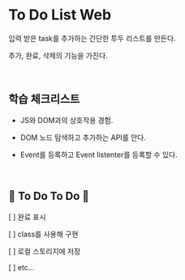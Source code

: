 # To Do List Web

입력 받은 task를 추가하는 간단한 투두 리스트를 만든다.

추가, 완료, 삭제의 기능을 가진다.

<br>

## 학습 체크리스트

- JS와 DOM과의 상호작용 경험.

- DOM 노드 탐색하고 추가하는 API를 안다.

- Event를 등록하고 Event listenter를 등록할 수 있다.

<br>

## 👀 To Do To Do 👀

[ ] 완료 표시

[ ] class를 사용해 구현

[ ] 로컬 스토리지에 저장

[ ] etc...
